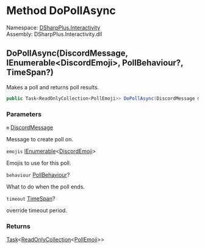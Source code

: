 # Method DoPollAsync

Namespace: [DSharpPlus.Interactivity](DSharpPlus.Interactivity.md)  
Assembly: DSharpPlus.Interactivity.dll

## <a id="DSharpPlus_Interactivity_InteractivityExtension_DoPollAsync_DSharpPlus_Entities_DiscordMessage_System_Collections_Generic_IEnumerable_DSharpPlus_Entities_DiscordEmoji__System_Nullable_DSharpPlus_Interactivity_Enums_PollBehaviour__System_Nullable_System_TimeSpan__"></a>DoPollAsync\(DiscordMessage, IEnumerable<DiscordEmoji\>, PollBehaviour?, TimeSpan?\)

Makes a poll and returns poll results.

```csharp
public Task<ReadOnlyCollection<PollEmoji>> DoPollAsync(DiscordMessage m, IEnumerable<DiscordEmoji> emojis, PollBehaviour? behaviour = null, TimeSpan? timeout = null)
```

### Parameters

`m` [DiscordMessage](DSharpPlus.Entities.DiscordMessage.md)

Message to create poll on.

`emojis` [IEnumerable](https://learn.microsoft.com/dotnet/api/system.collections.generic.ienumerable\-1)<[DiscordEmoji](DSharpPlus.Entities.DiscordEmoji.md)\>

Emojis to use for this poll.

`behaviour` [PollBehaviour](DSharpPlus.Interactivity.Enums.PollBehaviour.md)?

What to do when the poll ends.

`timeout` [TimeSpan](https://learn.microsoft.com/dotnet/api/system.timespan)?

override timeout period.

### Returns

[Task](https://learn.microsoft.com/dotnet/api/system.threading.tasks.task\-1)<[ReadOnlyCollection](https://learn.microsoft.com/dotnet/api/system.collections.objectmodel.readonlycollection\-1)<[PollEmoji](DSharpPlus.Interactivity.EventHandling.PollEmoji.md)\>\>

